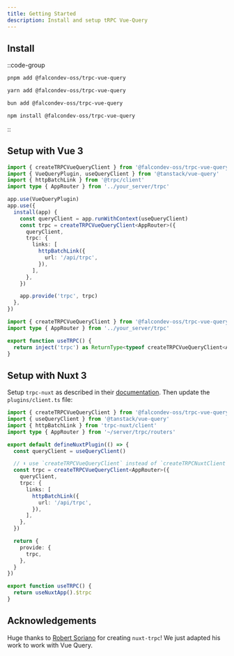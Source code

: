 ```yaml
---
title: Getting Started
description: Install and setup tRPC Vue-Query
---
```


## Install

::code-group

```bash [pnpm]
pnpm add @falcondev-oss/trpc-vue-query
```

```bash [yarn]
yarn add @falcondev-oss/trpc-vue-query
```

```bash [bun]
bun add @falcondev-oss/trpc-vue-query
```

```bash [npm]
npm install @falcondev-oss/trpc-vue-query
```

::

## Setup with Vue 3

```ts [main.ts]
import { createTRPCVueQueryClient } from '@falcondev-oss/trpc-vue-query'
import { VueQueryPlugin, useQueryClient } from '@tanstack/vue-query'
import { httpBatchLink } from '@trpc/client'
import type { AppRouter } from '../your_server/trpc'

app.use(VueQueryPlugin)
app.use({
  install(app) {
    const queryClient = app.runWithContext(useQueryClient)
    const trpc = createTRPCVueQueryClient<AppRouter>({
      queryClient,
      trpc: {
        links: [
          httpBatchLink({
            url: '/api/trpc',
          }),
        ],
      },
    })

    app.provide('trpc', trpc)
  },
})
```

```ts [composables/useTRPC.ts]
import { createTRPCVueQueryClient } from '@falcondev-oss/trpc-vue-query'
import type { AppRouter } from '../your_server/trpc'

export function useTRPC() {
  return inject('trpc') as ReturnType<typeof createTRPCVueQueryClient<AppRouter>>
}
```

## Setup with Nuxt 3

Setup `trpc-nuxt` as described in their [documentation](https://trpc-nuxt.vercel.app/get-started/usage/recommended). Then update the `plugins/client.ts` file:

```ts [plugins/client.ts]
import { createTRPCVueQueryClient } from '@falcondev-oss/trpc-vue-query'
import { useQueryClient } from '@tanstack/vue-query'
import { httpBatchLink } from 'trpc-nuxt/client'
import type { AppRouter } from '~/server/trpc/routers'

export default defineNuxtPlugin(() => {
  const queryClient = useQueryClient()

  // ⬇️ use `createTRPCVueQueryClient` instead of `createTRPCNuxtClient` ⬇️
  const trpc = createTRPCVueQueryClient<AppRouter>({
    queryClient,
    trpc: {
      links: [
        httpBatchLink({
          url: '/api/trpc',
        }),
      ],
    },
  })

  return {
    provide: {
      trpc,
    },
  }
})
```

```ts [composables/useTRPC.ts]
export function useTRPC() {
  return useNuxtApp().$trpc
}
```

## Acknowledgements

Huge thanks to [Robert Soriano](https://github.com/wobsoriano) for creating `nuxt-trpc`! We just adapted his work to work with Vue Query.
